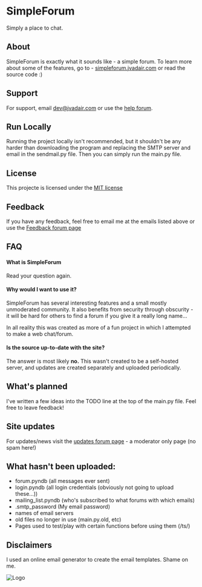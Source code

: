 
# SimpleForum

Simply a place to chat.


## About
SimpleForum is exactly what it sounds like - a simple forum. To learn more about some of the features, go to - [simpleforum.jvadair.com](https://simpleforum.jvadair.com) or read the source code :)
## Support

For support, email dev@jvadair.com or use the [help forum](https://simpleforum.jvadair.com/help/view).


## Run Locally

Running the project locally isn't recommended, but it shouldn't be any harder than downloading the program and replacing the SMTP server and email in the sendmail.py file. Then you can simply run the main.py file. 


## License

This projecte is licensed under the [MIT license](https://choosealicense.com/licenses/mit/)


## Feedback

If you have any feedback, feel free to email me at the emails listed above or use the [Feedback forum page](https://simpleforum.jvadair.com/feedback/view)


## FAQ

#### What is SimpleForum

Read your question again.

#### Why would I want to use it?

SimpleForum has several interesting features and a small mostly unmoderated community. It also benefits from security through obscurity - it will be hard for others to find a forum if you give it a really long name...

In all reality this was created as more of a fun project in which I attempted to make a web chat/forum.

#### Is the source up-to-date with the site?
The answer is most likely **no.** This wasn't created to be a self-hosted server, and updates are created separately and uploaded periodically.
## What's planned
I've written a few ideas into the TODO line at the top of the main.py file. Feel free to leave feedback!
## Site updates
For updates/news visit the [updates forum page](https://simpleforum.jvadair.com/updates/view) - a moderator only page (no spam here!)
## What hasn't been uploaded:
- forum.pyndb (all messages ever sent)
- login.pyndb (all login credentials (obviously not going to upload these...))
- mailing_list.pyndb (who's subscribed to what forums with which emails)
- .smtp_password (My email password)
- names of email servers
- old files no longer in use (main.py.old, etc)
- Pages used to test/play with certain functions before using them (/ts/<test>)
## Disclaimers
I used an online email generator to create the email templates. Shame on me.
  
![Logo](https://repository-images.githubusercontent.com/443896122/76b7714d-7a03-4ae1-8e22-1fdc4b438c67)
